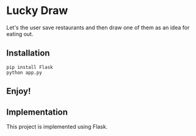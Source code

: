 # Lucky Draw

Let's the user save restaurants and then draw one of them as an idea for eating out.

## Installation
```
pip install Flask
python app.py
```

## Enjoy!



## Implementation

This project is implemented using Flask.
